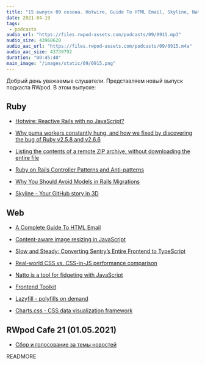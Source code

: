 ```yaml
---
title: "15 выпуск 09 сезона. Hotwire, Guide To HTML Email, Skyline, Natto, Frontend Toolkit, Charts.css, Lazyfill и прочее"
date: 2021-04-19
tags:
 - podcasts
audio_url: "https://files.rwpod-assets.com/podcasts/09/0915.mp3"
audio_size: 43960620
audio_aac_url: "https://files.rwpod-assets.com/podcasts/09/0915.m4a"
audio_aac_size: 43739792
duration: "00:45:40"
main_image: "/images/static/09/0915.png"
---
```


Добрый день уважаемые слушатели. Представляем новый выпуск подкаста RWpod. В этом выпуске:

## Ruby

 - [Hotwire: Reactive Rails with no JavaScript?](https://evilmartians.com/chronicles/hotwire-reactive-rails-with-no-javascript)
 - [Why puma workers constantly hung, and how we fixed by discovering the bug of Ruby v2.5.8 and v2.6.6](https://itnext.io/why-puma-workers-constantly-hung-and-how-we-fixed-by-discovering-the-bug-of-ruby-v2-5-8-and-v2-6-6-7fa0fd0a1958)
 - [Listing the contents of a remote ZIP archive, without downloading the entire file](https://rhardih.io/2021/04/listing-the-contents-of-a-remote-zip-archive-without-downloading-the-entire-file/)


 - [Ruby on Rails Controller Patterns and Anti-patterns](https://blog.appsignal.com/2021/04/14/ruby-on-rails-controller-patterns-and-anti-patterns.html)
 - [Why You Should Avoid Models in Rails Migrations](https://jakeyesbeck.com/2021/04/10/avoid-models-in-migrations/)
 - [Skyline - Your GitHub story in 3D](https://skyline.github.com/)


## Web

 - [A Complete Guide To HTML Email](https://www.smashingmagazine.com/2021/04/complete-guide-html-email-templates-tools/)
 - [Content-aware image resizing in JavaScript](https://trekhleb.dev/blog/2021/content-aware-image-resizing-in-javascript/)
 - [Slow and Steady: Converting Sentry’s Entire Frontend to TypeScript](https://blog.sentry.io/2021/04/12/slow-and-steady-converting-sentrys-entire-frontend-to-typescript)
 - [Real-world CSS vs. CSS-in-JS performance comparison](https://pustelto.com/blog/css-vs-css-in-js-perf/)


 - [Natto is a tool for fidgeting with JavaScript](https://natto.dev/)
 - [Frontend Toolkit](https://www.fetoolkit.io/)
 - [Lazyfill - polyfills on demand](https://github.com/nuxodin/lazyfill)
 - [Charts.css - CSS data visualization framework](https://chartscss.org/)


## RWpod Cafe 21 (01.05.2021)

 - [Сбор и голосование за темы новостей](https://github.com/rwpod/cafe-discussions/discussions/6)

READMORE
